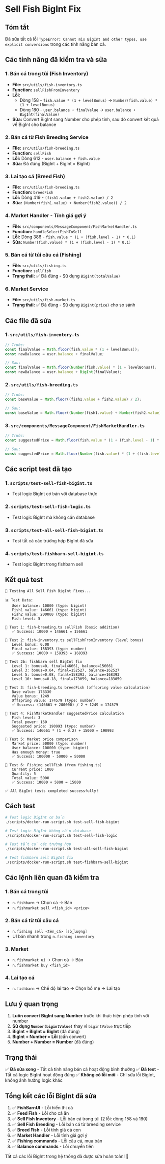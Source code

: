 # Sell Fish BigInt Fix

## Tóm tắt
Đã sửa tất cả lỗi `TypeError: Cannot mix BigInt and other types, use explicit conversions` trong các tính năng bán cá.

## Các tính năng đã kiểm tra và sửa

### 1. Bán cá trong túi (Fish Inventory)
- **File:** `src/utils/fish-inventory.ts`
- **Function:** `sellFishFromInventory`
- **Lỗi:** 
  - Dòng 158 - `fish.value * (1 + levelBonus)` → `Number(fish.value) * (1 + levelBonus)`
  - Dòng 180 - `user.balance + finalValue` → `user.balance + BigInt(finalValue)`
- **Sửa:** Convert BigInt sang Number cho phép tính, sau đó convert kết quả về BigInt cho balance

### 2. Bán cá từ Fish Breeding Service
- **File:** `src/utils/fish-breeding.ts`
- **Function:** `sellFish`
- **Lỗi:** Dòng 612 - `user.balance + fish.value`
- **Sửa:** Đã đúng (BigInt + BigInt = BigInt)

### 3. Lai tạo cá (Breed Fish)
- **File:** `src/utils/fish-breeding.ts`
- **Function:** `breedFish`
- **Lỗi:** Dòng 419 - `(fish1.value + fish2.value) / 2`
- **Sửa:** `(Number(fish1.value) + Number(fish2.value)) / 2`

### 4. Market Handler - Tính giá gợi ý
- **File:** `src/components/MessageComponent/FishMarketHandler.ts`
- **Function:** `handleSelectFishToSell`
- **Lỗi:** Dòng 386 - `fish.value * (1 + (fish.level - 1) * 0.1)`
- **Sửa:** `Number(fish.value) * (1 + (fish.level - 1) * 0.1)`

### 5. Bán cá từ túi câu cá (Fishing)
- **File:** `src/utils/fishing.ts`
- **Function:** `sellFish`
- **Trạng thái:** ✅ Đã đúng - Sử dụng `BigInt(totalValue)`

### 6. Market Service
- **File:** `src/utils/fish-market.ts`
- **Trạng thái:** ✅ Đã đúng - Sử dụng `BigInt(price)` cho so sánh

## Các file đã sửa

### 1. `src/utils/fish-inventory.ts`
```typescript
// Trước:
const finalValue = Math.floor(fish.value * (1 + levelBonus));
const newBalance = user.balance + finalValue;

// Sau:
const finalValue = Math.floor(Number(fish.value) * (1 + levelBonus));
const newBalance = user.balance + BigInt(finalValue);
```

### 2. `src/utils/fish-breeding.ts`
```typescript
// Trước:
const baseValue = Math.floor((fish1.value + fish2.value) / 2);

// Sau:
const baseValue = Math.floor((Number(fish1.value) + Number(fish2.value)) / 2);
```

### 3. `src/components/MessageComponent/FishMarketHandler.ts`
```typescript
// Trước:
const suggestedPrice = Math.floor(fish.value * (1 + (fish.level - 1) * 0.1) + totalPower * 100);

// Sau:
const suggestedPrice = Math.floor(Number(fish.value) * (1 + (fish.level - 1) * 0.1) + totalPower * 100);
```

## Các script test đã tạo

### 1. `scripts/test-sell-fish-bigint.ts`
- Test logic BigInt cơ bản với database thực

### 2. `scripts/test-sell-fish-logic.ts`
- Test logic BigInt mà không cần database

### 3. `scripts/test-all-sell-fish-bigint.ts`
- Test tất cả các trường hợp BigInt đã sửa

### 4. `scripts/test-fishbarn-sell-bigint.ts`
- Test logic BigInt trong fishbarn sell

## Kết quả test

```
🧪 Testing All Sell Fish BigInt Fixes...

📊 Test Data:
   User balance: 10000 (type: bigint)
   Fish1 value: 146661 (type: bigint)
   Fish2 value: 200000 (type: bigint)
   Fish level: 5

🧪 Test 1: fish-breeding.ts sellFish (basic addition)
   ✅ Success: 10000 + 146661 = 156661

🧪 Test 2: fish-inventory.ts sellFishFromInventory (level bonus)
   Level bonus: 0.08
   Final value: 158393 (type: number)
   ✅ Success: 10000 + 158393 = 168393

🧪 Test 2b: fishbarn sell BigInt fix
   Level 1: bonus=0, final=146661, balance=156661
   Level 3: bonus=0.04, final=152527, balance=162527
   Level 5: bonus=0.08, final=158393, balance=168393
   Level 10: bonus=0.18, final=173059, balance=183059

🧪 Test 3: fish-breeding.ts breedFish (offspring value calculation)
   Base value: 173330
   Value bonus: 1249
   Offspring value: 174579 (type: number)
   ✅ Success: (146661 + 200000) / 2 + 1249 = 174579

🧪 Test 4: FishMarketHandler suggestedPrice calculation
   Fish level: 3
   Total power: 150
   Suggested price: 190993 (type: number)
   ✅ Success: 146661 * (1 + 0.2) + 15000 = 190993

🧪 Test 5: Market price comparison
   Market price: 50000 (type: number)
   User balance: 100000 (type: bigint)
   Has enough money: true
   ✅ Success: 100000 - 50000 = 50000

🧪 Test 6: Fishing sellFish (from fishing.ts)
   Current price: 1000
   Quantity: 5
   Total value: 5000
   ✅ Success: 10000 + 5000 = 15000

✅ All BigInt tests completed successfully!
```

## Cách test

```bash
# Test logic BigInt cơ bản
./scripts/docker-run-script.sh test-sell-fish-bigint

# Test logic BigInt không cần database
./scripts/docker-run-script.sh test-sell-fish-logic

# Test tất cả các trường hợp
./scripts/docker-run-script.sh test-all-sell-fish-bigint

# Test fishbarn sell BigInt fix
./scripts/docker-run-script.sh test-fishbarn-sell-bigint
```

## Các lệnh liên quan đã kiểm tra

### 1. Bán cá trong túi
- `n.fishbarn` → Chọn cá → Bán
- `n.fishmarket sell <fish_id> <price>`

### 2. Bán cá từ túi câu cá
- `n.fishing sell <tên_cá> [số_lượng]`
- UI bán nhanh trong `n.fishing inventory`

### 3. Market
- `n.fishmarket ui` → Chọn cá → Bán
- `n.fishmarket buy <fish_id>`

### 4. Lai tạo cá
- `n.fishbarn` → Chế độ lai tạo → Chọn bố mẹ → Lai tạo

## Lưu ý quan trọng

1. **Luôn convert BigInt sang Number** trước khi thực hiện phép tính với number
2. **Sử dụng `Number(bigintValue)`** thay vì `bigintValue` trực tiếp
3. **BigInt + BigInt = BigInt** (đã đúng)
4. **BigInt + Number = Lỗi** (cần convert)
5. **Number + Number = Number** (đã đúng)

## Trạng thái

✅ **Đã sửa xong** - Tất cả tính năng bán cá hoạt động bình thường
✅ **Đã test** - Tất cả logic BigInt hoạt động đúng
✅ **Không có lỗi mới** - Chỉ sửa lỗi BigInt, không ảnh hưởng logic khác

## Tổng kết các lỗi BigInt đã sửa

1. ✅ **FishBarnUI** - Lỗi hiển thị cá
2. ✅ **Feed Fish** - Lỗi cho cá ăn
3. ✅ **Sell Fish Inventory** - Lỗi bán cá trong túi (2 lỗi: dòng 158 và 180)
4. ✅ **Sell Fish Breeding** - Lỗi bán cá từ breeding service
5. ✅ **Breed Fish** - Lỗi tính giá cá con
6. ✅ **Market Handler** - Lỗi tính giá gợi ý
7. ✅ **Fishing commands** - Lỗi câu cá, mua bán
8. ✅ **Balance commands** - Lỗi chuyển tiền

Tất cả các lỗi BigInt trong hệ thống đã được sửa hoàn toàn! 🎉 